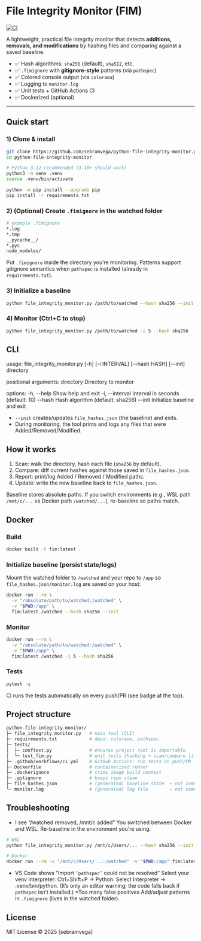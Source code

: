 # File Integrity Monitor (FIM)

[![CI](https://github.com/sebramvega/python-file-integrity-monitor/actions/workflows/ci.yml/badge.svg)](https://github.com/sebramvega/python-file-integrity-monitor/actions/workflows/ci.yml)

A lightweight, practical file integrity monitor that detects **additions, removals, and modifications** by hashing files and comparing against a saved baseline.

- ✅ Hash algorithms: `sha256` (default), `sha512`, etc.
- ✅ `.fimignore` with **gitignore-style** patterns (via `pathspec`)
- ✅ Colored console output (via `colorama`)
- ✅ Logging to `monitor.log`
- ✅ Unit tests + GitHub Actions CI
- ✅ Dockerized (optional)

---

## Quick start

### 1) Clone & install

```bash
git clone https://github.com/sebramvega/python-file-integrity-monitor.git
cd python-file-integrity-monitor

# Python 3.12 recommended (3.10+ should work)
python3 -m venv .venv
source .venv/bin/activate

python -m pip install --upgrade pip
pip install -r requirements.txt
```

### 2) (Optional) Create `.fimignore` in the watched folder
```bash
# example .fimignore
*.log
*.tmp
__pycache__/
*.pyc
node_modules/
```

Put `.fimignore` inside the directory you’re monitoring.
Patterns support gitignore semantics when `pathspec` is installed (already in `requirements.txt`).

### 3) Initialize a baseline
```bash
python file_integrity_monitor.py /path/to/watched --hash sha256 --init
```

### 4) Monitor (Ctrl+C to stop)
```bash
python file_integrity_monitor.py /path/to/watched -i 5 --hash sha256
```

## CLI
usage: file_integrity_monitor.py [-h] [-i INTERVAL] [--hash HASH] [--init] directory

positional arguments:
  directory             Directory to monitor

options:
  -h, --help            Show help and exit
  -i, --interval        Interval in seconds (default: 10)
  --hash                Hash algorithm (default: sha256)
  --init                Initialize baseline and exit

- `--init` creates/updates `file_hashes.json` (the baseline) and exits.
- During monitoring, the tool prints and logs any files that were Added/Removed/Modified.

## How it works
1. Scan: walk the directory, hash each file (`sha256` by default).
2. Compare: diff current hashes against those saved in `file_hashes.json`.
3. Report: print/log Added / Removed / Modified paths.
4. Update: write the new baseline back to `file_hashes.json`.

Baseline stores absolute paths. If you switch environments (e.g., WSL path `/mnt/c/...` vs Docker path `/watched/...`), re-baseline so paths match.

## Docker

### Build
```bash
docker build -t fim:latest .
```

### Initialize baseline (persist state/logs)
Mount the watched folder to `/watched` and your repo to `/app` so `file_hashes.json/monitor.log` are saved on your host:
```bash
docker run --rm \
  -v "/absolute/path/to/watched:/watched" \
  -v "$PWD:/app" \
  fim:latest /watched --hash sha256 --init
```

### Monitor
```bash
docker run --rm \
  -v "/absolute/path/to/watched:/watched" \
  -v "$PWD:/app" \
  fim:latest /watched -i 5 --hash sha256

```

### Tests
```bash
pytest -q
```
CI runs the tests automatically on every push/PR (see badge at the top).


## Project structure
```bash
python-file-integrity-monitor/
├─ file_integrity_monitor.py   # main tool (CLI)
├─ requirements.txt            # deps: colorama, pathspec
├─ tests/
│  ├─ conftest.py              # ensures project root is importable
│  └─ test_fim.py              # unit tests (hashing + scan/compare lifecycle)
├─ .github/workflows/ci.yml    # GitHub Actions: run tests on push/PR
├─ Dockerfile                  # containerized runner
├─ .dockerignore               # trims image build context
├─ .gitignore                  # keeps repo clean
├─ file_hashes.json            # (generated) baseline state  ← not committed
└─ monitor.log                 # (generated) log file        ← not committed
```

## Troubleshooting
* I see “/watched removed, /mnt/c added”
You switched between Docker and WSL. Re-baseline in the environment you're using:
```bash
# WSL
python file_integrity_monitor.py /mnt/c/Users/... --hash sha256 --init

# Docker
docker run --rm -v "/mnt/c/Users/...:/watched" -v "$PWD:/app" fim:latest /watched --hash sha256 --init

```
* VS Code shows “Import `‘pathspec’` could not be resolved”
Select your venv interpreter: Ctrl+Shift+P → Python: Select Interpreter → .venv/bin/python.
(It’s only an editor warning; the code falls back if `pathspec` isn’t installed.)
*Too many false positives
Add/adjust patterns in `.fimignore` (lives in the watched folder).


## License
MIT License © 2025 [sebramvega]
